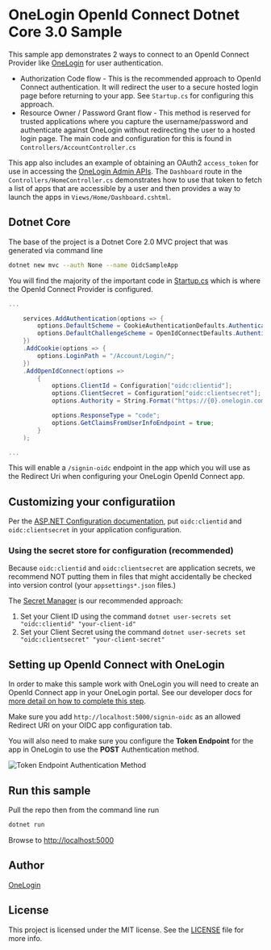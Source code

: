 # OneLogin OpenId Connect Dotnet Core 3.0 Sample

This sample app demonstrates 2 ways to connect to an OpenId Connect Provider like [OneLogin](https://www.onelogin.com)
for user authentication.

* Authorization Code flow - This is the recommended approach to OpenId Connect authentication. It will redirect the user to a secure hosted login page before returning to your app. See `Startup.cs` for configuring this approach.
* Resource Owner / Password Grant flow - This method is reserved for trusted applications where you capture the username/password and authenticate against OneLogin without redirecting the user to a hosted login page. The main code and configuration for this is found in `Controllers/AccountController.cs`

This app also includes an example of obtaining an OAuth2 `access_token` for use in accessing the [OneLogin Admin APIs](https://developers.onelogin.com/api-docs/1/getting-started/dev-overview). The `Dashboard` route in the `Controllers/HomeController.cs` demonstrates how to use that token to fetch a list of apps that are accessible by a user and then provides a way to launch the apps in `Views/Home/Dashboard.cshtml`.

## Dotnet Core

The base of the project is a Dotnet Core 2.0 MVC project that was generated via command line

```sh
dotnet new mvc --auth None --name OidcSampleApp
```

You will find the majority of the important code in [Startup.cs](Startup.cs) which is where the OpenId Connect Provider is configured.

```csharp
...

    services.AddAuthentication(options => {
        options.DefaultScheme = CookieAuthenticationDefaults.AuthenticationScheme;
        options.DefaultChallengeScheme = OpenIdConnectDefaults.AuthenticationScheme;
    })
    .AddCookie(options => {
        options.LoginPath = "/Account/Login/";
    })
    .AddOpenIdConnect(options =>
        {
            options.ClientId = Configuration["oidc:clientid"];
            options.ClientSecret = Configuration["oidc:clientsecret"];
            options.Authority = String.Format("https://{0}.onelogin.com/oidc", Configuration["oidc:region"]);

            options.ResponseType = "code";
            options.GetClaimsFromUserInfoEndpoint = true;
        }
    );

...
```

This will enable a `/signin-oidc` endpoint in the app which you will use as the Redirect Uri when configuring your OneLogin OpenId Connect app.

## Customizing your configuratiion

Per the [ASP.NET Configuration documentation](https://docs.microsoft.com/en-us/aspnet/core/fundamentals/configuration), put `oidc:clientid` and `oidc:clientsecret` in your application configuration.

### Using the secret store for configuration (recommended)

Because `oidc:clientid` and `oidc:clientsecret` are application secrets, we recommend NOT putting them in files that might accidentally be checked into version control (your `appsettings*.json` files.)

The [Secret Manager](https://docs.microsoft.com/en-us/aspnet/core/security/app-secrets) is our recommended approach:

1. Set your Client ID using the command `dotnet user-secrets set "oidc:clientid" "your-client-id"`
1. Set your Client Secret using the command `dotnet user-secrets set "oidc:clientsecret" "your-client-secret"`

## Setting up OpenId Connect with OneLogin

In order to make this sample work with OneLogin you will need to create an OpenId Connect app in your OneLogin portal. See our developer docs for [more detail on how to complete this step](https://developers.onelogin.com/openid-connect).

Make sure you add `http://localhost:5000/signin-oidc` as an allowed Redirect URI on your OIDC app configuration tab.

You will also need to make sure you configure the **Token Endpoint** for the app in OneLogin
to use the **POST** Authentication method.

![Token Endpoint Authentication Method](https://s3.amazonaws.com/onelogin-screenshots/dev_site/images/client_secret_post.png)

## Run this sample

Pull the repo then from the command line run

```sh
dotnet run
```

Browse to [http://localhost:5000](http://localhost:5000)

## Author

[OneLogin](onelogin.com)

## License

This project is licensed under the MIT license. See the [LICENSE](LICENSE) file for more info.